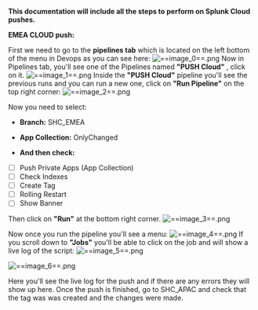   

**This documentation will include all the steps to perform on Splunk Cloud pushes.**

**EMEA CLOUD push:**

First we need to go to the **pipelines tab** which is located on the left bottom of the menu in Devops as you can see here:
![==image_0==.png](/.attachments/==image_0==-a949aeb7-c3ea-4513-8467-5fe8bdba6354.png) 
Now in Pipelines tab, you'll see one of the Pipelines named **"PUSH Cloud"** , click on it.
![==image_1==.png](/.attachments/==image_1==-ee9cbd17-2434-4973-816f-574d9e599b5c.png) 
Inside the **"PUSH Cloud"** pipeline you'll see the previous runs and you can run a new one, click on **"Run Pipeline"** on the top right corner:
![==image_2==.png](/.attachments/==image_2==-524e6a27-74b3-44d5-9c12-c11130885432.png) 

Now you need to select:

- **Branch:** SHC_EMEA
- **App Collection:** OnlyChanged

- **And then check:**

- [ ] Push Private Apps (App Collection)
- [ ] Check Indexes
- [ ] Create Tag
- [ ] Rolling Restart
- [ ] Show Banner

Then click on **"Run"** at the bottom right corner.
![==image_3==.png](/.attachments/==image_3==-9f5622e4-8bb8-4c2e-b111-9765e9015697.png) 

Now once you run the pipeline you'll see a menu:
![==image_4==.png](/.attachments/==image_4==-9ee8257f-8267-4dfc-8ec5-750fbc191967.png) 
If you scroll down to **"Jobs"** you'll be able to click on the job and will show a live log of the script:
![==image_5==.png](/.attachments/==image_5==-cc461945-06d7-446f-882c-e8915a2feb3a.png) 

![==image_6==.png](/.attachments/==image_6==-a739b392-991a-43fc-be2f-cb5c0ec0c573.png) 

Here you'll see the live log for the push and if there are any errors they will show up here.
Once the push is finished, go to SHC_APAC and check that the tag was was created and the changes were made.